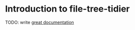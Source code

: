 # Introduction to file-tree-tidier

TODO: write [great documentation](http://jacobian.org/writing/great-documentation/what-to-write/)
